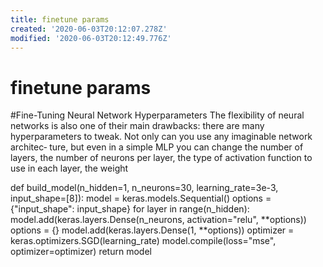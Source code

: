 ```yaml
---
title: finetune params
created: '2020-06-03T20:12:07.278Z'
modified: '2020-06-03T20:12:49.776Z'
---
```


# finetune params

#Fine-Tuning Neural Network Hyperparameters
The flexibility of neural networks is also one of their main drawbacks: there are many hyperparameters to tweak. Not only can you use any imaginable network architec‐ ture, but even in a simple MLP you can change the number of layers, the number of neurons per layer, the type of activation function to use in each layer, the weight 

def build_model(n_hidden=1, n_neurons=30, learning_rate=3e-3, input_shape=[8]): model = keras.models.Sequential()
options = {"input_shape": input_shape}
for layer in range(n_hidden):
model.add(keras.layers.Dense(n_neurons, activation="relu", **options))
options = {} model.add(keras.layers.Dense(1, **options)) optimizer = keras.optimizers.SGD(learning_rate) model.compile(loss="mse", optimizer=optimizer) return model
